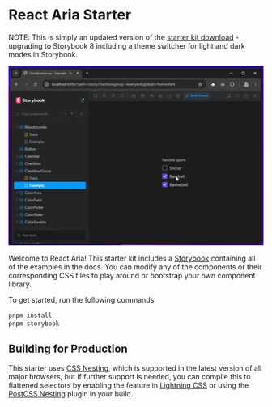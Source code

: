 # React Aria Starter

NOTE: This is simply an updated version of the [starter kit download](https://react-spectrum.adobe.com/react-aria/getting-started.html) - upgrading to Storybook 8 including a theme switcher for light and dark modes in Storybook. 


[![React Aria Starter](react-aria-starter.jpg)](https://github.com/user-attachments/assets/fd7c937f-52b1-4a18-a507-a1d9680038a1 "React Aria Starter")

Welcome to React Aria! This starter kit includes a [Storybook](https://storybook.js.org/) containing all of the examples in the docs. You can modify any of the components or their corresponding CSS files to play around or bootstrap your own component library.

To get started, run the following commands:

```shell
pnpm install
pnpm storybook
```

## Building for Production

This starter uses [CSS Nesting](https://drafts.csswg.org/css-nesting/), which is supported in the latest version of all major browsers, but if further support is needed, you can compile this to flattened selectors by enabling the feature in [Lightning CSS](https://lightningcss.dev/docs.html) or using the [PostCSS Nesting](https://github.com/csstools/postcss-plugins/tree/main/plugins/postcss-nesting#usage) plugin in your build.




